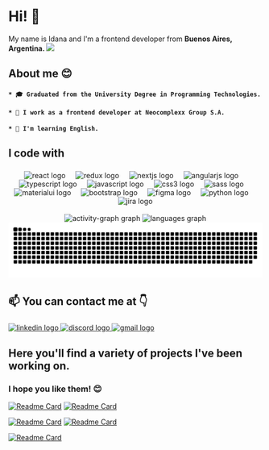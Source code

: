 <h1 align="left">Hi! 👋 </h1>

My name is Idana and I'm a frontend developer from  <b>Buenos Aires, Argentina. <img src="https://upload.wikimedia.org/wikipedia/commons/thumb/1/1a/Flag_of_Argentina.svg/1200px-Flag_of_Argentina.svg.png" width="17" /></b> </p>


## About me 😊

<h4 align="left">
    
    * 🎓 Graduated from the University Degree in Programming Technologies.

    * 💼 I work as a frontend developer at Neocomplexx Group S.A.

    * 🌱 I'm learning English.


## I code with
###
<div align="center">
  <img src="https://skillicons.dev/icons?i=react" height="40" alt="react logo"  />
  <img width="12" />
  <img src="https://skillicons.dev/icons?i=redux" height="40" alt="redux logo"  />
  <img width="12" />
  <img src="https://skillicons.dev/icons?i=nextjs" height="40" alt="nextjs logo"  />
  <img width="12" />
  <img src="https://skillicons.dev/icons?i=angular" height="40" alt="angularjs logo"  />
  <img width="12" />
  <img src="https://skillicons.dev/icons?i=ts" height="40" alt="typescript logo"  />
  <img width="12" />
  <img src="https://skillicons.dev/icons?i=js" height="40" alt="javascript logo"  />
  <img width="12" />
  <img src="https://skillicons.dev/icons?i=css" height="40" alt="css3 logo"  />
  <img width="12" />
  <img src="https://skillicons.dev/icons?i=sass" height="40" alt="sass logo"  />
  <img width="12" />
  <img src="https://cdn.simpleicons.org/mui/007FFF" height="40" alt="materialui logo"  />
  <img width="12" />
  <img src="https://cdn.jsdelivr.net/gh/devicons/devicon/icons/bootstrap/bootstrap-original.svg" height="40" alt="bootstrap logo"  />
  <img width="12" />
  <img src="https://skillicons.dev/icons?i=figma" height="40" alt="figma logo"  />
  <img width="12" />
  <img src="https://skillicons.dev/icons?i=py" height="40" alt="python logo"  />
  <img width="12" />
  <img src="https://cdn.simpleicons.org/jira/0052CC" height="40" alt="jira logo"  />
</div>
<br clear="both">

<div align="center">
  <img src="https://github-readme-activity-graph.vercel.app/graph?username=idanawagner&radius=16&theme=nightowl&area=true&order=5" height="150" alt="activity-graph graph"  />
  <img src="https://github-readme-stats.vercel.app/api/top-langs?username=idanawagner&locale=en&hide_title=false&layout=compact&card_width=320&langs_count=6&theme=nightowl&hide_border=false&order=2" height="150" alt="languages graph"  />
</div>
<img src="https://raw.githubusercontent.com/idanawagner/idanawagner/output/snake.svg" alt="Snake animation" />

## 📫 You can contact me at 👇

###

<div align="left">
  <a href="https://www.linkedin.com/in/idanawagnercabrera/" target="_blank">
    <img src="https://img.shields.io/static/v1?message=LinkedIn&logo=linkedin&label=&color=0077B5&logoColor=white&labelColor=&style=for-the-badge" height="30" alt="linkedin logo"  />
  </a>
  <a href="http://discordapp.com/users/950789403184345128" target="_blank">
    <img src="https://img.shields.io/static/v1?message=Discord&logo=discord&label=&color=7289DA&logoColor=white&labelColor=&style=for-the-badge" height="30" alt="discord logo"  />
  </a>
  <a href="idanawagner@gmail.com" target="_blank">
    <img src="https://img.shields.io/static/v1?message=Gmail&logo=gmail&label=&color=D14836&logoColor=white&labelColor=&style=for-the-badge" height="30" alt="gmail logo"  />
  </a>
</div>

## Here you'll find a variety of projects I've been working on.
###
<h3 align="left">I hope you like them! 😊</h3>

[![Readme Card](https://github-readme-stats.vercel.app/api/pin/?username=idanawagner&repo=AdministradorPP&theme=nightowl&hide_border=false)](https://github.com/idanawagner/AdministradorPP)
[![Readme Card](https://github-readme-stats.vercel.app/api/pin/?username=idanawagner&repo=coursesAdministrator&theme=nightowl&hide_border=false)](https://github.com/idanawagner/coursesAdministrator)

[![Readme Card](https://github-readme-stats.vercel.app/api/pin/?username=idanawagner&repo=rebelStickers&theme=nightowl&hide_border=false)](https://github.com/idanawagner/rebelStickers)
[![Readme Card](https://github-readme-stats.vercel.app/api/pin/?username=idanawagner&repo=babyBom&theme=nightowl&hide_border=false)](https://github.com/idanawagner/babyBom)

[![Readme Card](https://github-readme-stats.vercel.app/api/pin/?username=idanawagner&repo=proyectoInformatico-grupo17&theme=nightowl&hide_border=false)](https://github.com/idanawagner/proyectoInformatico-grupo17)

